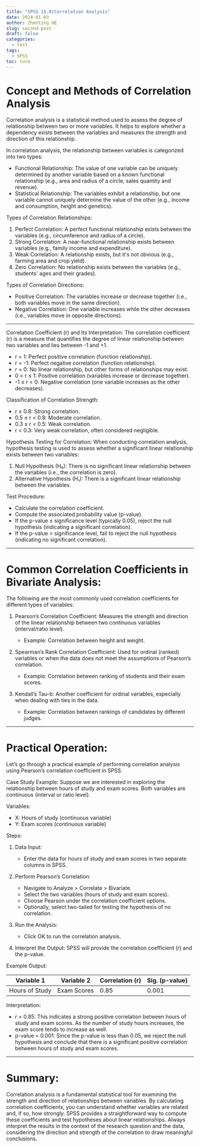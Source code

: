 ```yaml
---
title: "SPSS 15.0|Correlation Analysis"
date: 2024-01-03
author: Zhenting HE
slug: second-post
draft: false
categories:
  - test
tags:
  - SPSS
toc: ture
---
```

# Concept and Methods of Correlation Analysis

Correlation analysis is a statistical method used to assess the degree of relationship between two or more variables. It helps to explore whether a dependency exists between the variables and measures the strength and direction of this relationship.

In correlation analysis, the relationship between variables is categorized into two types:
- Functional Relationship: The value of one variable can be uniquely determined by another variable based on a known functional relationship (e.g., area and radius of a circle, sales quantity and revenue).
- Statistical Relationship: The variables exhibit a relationship, but one variable cannot uniquely determine the value of the other (e.g., income and consumption, height and genetics).

 Types of Correlation Relationships:
1. Perfect Correlation: A perfect functional relationship exists between the variables (e.g., circumference and radius of a circle).
2. Strong Correlation: A near-functional relationship exists between variables (e.g., family income and expenditure).
3. Weak Correlation: A relationship exists, but it's not obvious (e.g., farming area and crop yield).
4. Zero Correlation: No relationship exists between the variables (e.g., students' ages and their grades).

 Types of Correlation Directions:
- Positive Correlation: The variables increase or decrease together (i.e., both variables move in the same direction).
- Negative Correlation: One variable increases while the other decreases (i.e., variables move in opposite directions).

---

 Correlation Coefficient (r) and Its Interpretation:
The correlation coefficient (r) is a measure that quantifies the degree of linear relationship between two variables and lies between -1 and +1.

- r = 1: Perfect positive correlation (function relationship).
- r = -1: Perfect negative correlation (function relationship).
- r = 0: No linear relationship, but other forms of relationships may exist.
- 0 < r ≤ 1: Positive correlation (variables increase or decrease together).
- -1 ≤ r < 0: Negative correlation (one variable increases as the other decreases).

 Classification of Correlation Strength:
- r ≥ 0.8: Strong correlation.
- 0.5 ≤ r < 0.8: Moderate correlation.
- 0.3 ≤ r < 0.5: Weak correlation.
- r < 0.3: Very weak correlation, often considered negligible.

 Hypothesis Testing for Correlation:
When conducting correlation analysis, hypothesis testing is used to assess whether a significant linear relationship exists between two variables:

1. Null Hypothesis (H₀): There is no significant linear relationship between the variables (i.e., the correlation is zero).
2. Alternative Hypothesis (H₁): There is a significant linear relationship between the variables.

Test Procedure:
- Calculate the correlation coefficient.
- Compute the associated probability value (p-value).
- If the p-value ≤ significance level (typically 0.05), reject the null hypothesis (indicating a significant correlation).
- If the p-value > significance level, fail to reject the null hypothesis (indicating no significant correlation).

---

# Common Correlation Coefficients in Bivariate Analysis:
The following are the most commonly used correlation coefficients for different types of variables:

1. Pearson’s Correlation Coefficient: Measures the strength and direction of the linear relationship between two continuous variables (interval/ratio level).
   - Example: Correlation between height and weight.

2. Spearman’s Rank Correlation Coefficient: Used for ordinal (ranked) variables or when the data does not meet the assumptions of Pearson’s correlation.
   - Example: Correlation between ranking of students and their exam scores.

3. Kendall’s Tau-b: Another coefficient for ordinal variables, especially when dealing with ties in the data.
   - Example: Correlation between rankings of candidates by different judges.

---

# Practical Operation: 

Let’s go through a practical example of performing correlation analysis using Pearson’s correlation coefficient in SPSS.

 Case Study Example:
Suppose we are interested in exploring the relationship between hours of study and exam scores. Both variables are continuous (interval or ratio level).

Variables:
- X: Hours of study (continuous variable)
- Y: Exam scores (continuous variable)

Steps:

1. Data Input:
   - Enter the data for hours of study and exam scores in two separate columns in SPSS.

2. Perform Pearson’s Correlation:
   - Navigate to Analyze > Correlate > Bivariate.
   - Select the two variables (hours of study and exam scores).
   - Choose Pearson under the correlation coefficient options.
   - Optionally, select two-tailed for testing the hypothesis of no correlation.

3. Run the Analysis:
   - Click OK to run the correlation analysis.

4. Interpret the Output:
   SPSS will provide the correlation coefficient (r) and the p-value.

Example Output:

| Variable 1        | Variable 2       | Correlation (r) | Sig. (p-value) |
|-------------------|------------------|-----------------|----------------|
| Hours of Study    | Exam Scores      | 0.85            | 0.001          |

Interpretation:
- r = 0.85: This indicates a strong positive correlation between hours of study and exam scores. As the number of study hours increases, the exam score tends to increase as well.
- p-value = 0.001: Since the p-value is less than 0.05, we reject the null hypothesis and conclude that there is a significant positive correlation between hours of study and exam scores.

---

# Summary:

Correlation analysis is a fundamental statistical tool for examining the strength and direction of relationships between variables. By calculating correlation coefficients, you can understand whether variables are related and, if so, how strongly. SPSS provides a straightforward way to compute these coefficients and test hypotheses about linear relationships. Always interpret the results in the context of the research question and the data, considering the direction and strength of the correlation to draw meaningful conclusions.
